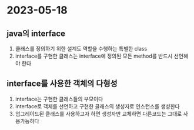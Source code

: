 # 2023-05-18
## java의 interface
1. 클래스를 정의하기 위한 설계도 역할을 수행하는 특별한 class
2. interface를 구현한 클래스는 interface에 정의된 모든 method를 반드시 선언해야 한다

## interface를 사용한 객체의 다형성
1. interface는 구현한 클래스들의 부모이다
2. interface로 객체를 선언하고 구현한 클래스의 생성자로 인스턴스를 생성한다
3. 업그레이드된 클래스를 사용하고자 하면 생성자만 교체하면 다른코드는 그대로 사용가능하다